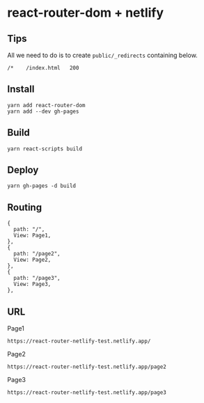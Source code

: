 # react-router-dom + netlify

## Tips

All we need to do is to create `public/_redirects` containing below.

```
/*    /index.html   200
```

## Install

```
yarn add react-router-dom
yarn add --dev gh-pages
```

## Build

```
yarn react-scripts build
```

## Deploy

```
yarn gh-pages -d build
```

## Routing

```
{
  path: "/",
  View: Page1,
},
{
  path: "/page2",
  View: Page2,
},
{
  path: "/page3",
  View: Page3,
},
```

## URL

Page1

`https://react-router-netlify-test.netlify.app/`

Page2

`https://react-router-netlify-test.netlify.app/page2`

Page3

`https://react-router-netlify-test.netlify.app/page3`

